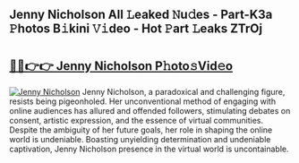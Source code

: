 ## Jenny Nicholson All 𝙻eaked 𝙽u𝚍es - Part-K3a 𝙿hotos B𝚒kini 𝚅𝚒deo - Hot 𝙿art 𝙻eaks ZTrOj

# <h2><a href="http://ld4w2n7.urlbe.top/?page=Jenny+Nicholson">🔗🔗👉👉 Jenny Nicholson P𝚑oto𝚜Vid𝚎o</a></h2>

[![Jenny Nicholson](https://i.imgur.com/eBuTRDB.gif)](http://ld4w2n7.urlbe.top/?page=Jenny+Nicholson)
Jenny Nicholson, a paradoxical and challenging figure, resists being pigeonholed. Her unconventional method of engaging with online audiences has allured and offended followers, stimulating debates on consent, artistic expression, and the essence of virtual communities. Despite the ambiguity of her future goals, her role in shaping the online world is undeniable. Boasting unyielding determination and undeniable captivation, Jenny Nicholson presence in the virtual world is uncontainable.
